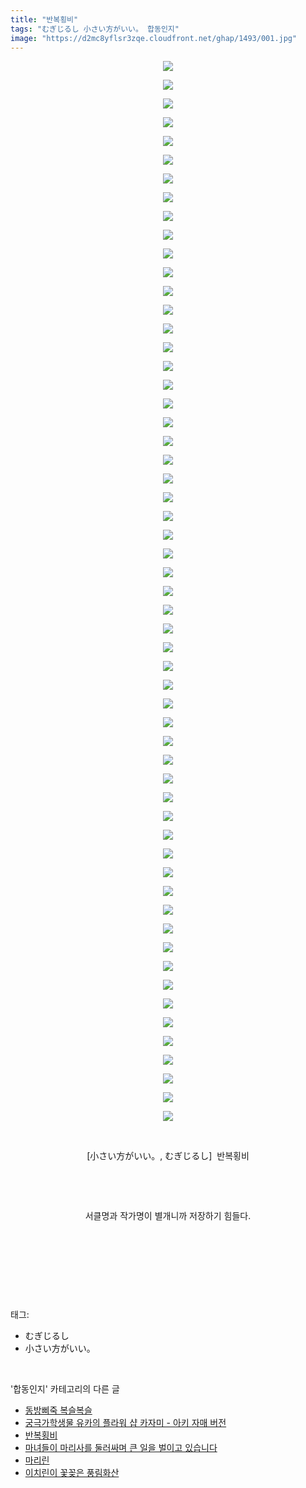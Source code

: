 ```yaml
---
title: "반복횡비"
tags: "むぎじるし 小さい方がいい。 합동인지"
image: "https://d2mc8yflsr3zqe.cloudfront.net/ghap/1493/001.jpg"
---
```

<div class="article">
<p style="text-align: center; clear: none; float: none;"><img src="{{ site.imgserver2 }}/ghap/1493/001.jpg"/></p>
<p style="text-align: center; clear: none; float: none;"><img src="{{ site.imgserver2 }}/ghap/1493/002.jpg"/></p>
<p style="text-align: center; clear: none; float: none;"><img src="{{ site.imgserver2 }}/ghap/1493/003.jpg"/></p>
<p style="text-align: center; clear: none; float: none;"><img src="{{ site.imgserver2 }}/ghap/1493/004.jpg"/></p>
<p style="text-align: center; clear: none; float: none;"><img src="{{ site.imgserver2 }}/ghap/1493/005.jpg"/></p>
<p style="text-align: center; clear: none; float: none;"><img src="{{ site.imgserver2 }}/ghap/1493/006.jpg"/></p>
<p style="text-align: center; clear: none; float: none;"><img src="{{ site.imgserver2 }}/ghap/1493/007.jpg"/></p>
<p style="text-align: center; clear: none; float: none;"><img src="{{ site.imgserver2 }}/ghap/1493/008.jpg"/></p>
<p style="text-align: center; clear: none; float: none;"><img src="{{ site.imgserver2 }}/ghap/1493/009.jpg"/></p>
<p style="text-align: center; clear: none; float: none;"><img src="{{ site.imgserver2 }}/ghap/1493/010.jpg"/></p>
<p style="text-align: center; clear: none; float: none;"><img src="{{ site.imgserver2 }}/ghap/1493/011.jpg"/></p>
<p style="text-align: center; clear: none; float: none;"><img src="{{ site.imgserver2 }}/ghap/1493/012.jpg"/></p>
<p style="text-align: center; clear: none; float: none;"><img src="{{ site.imgserver2 }}/ghap/1493/013.jpg"/></p>
<p style="text-align: center; clear: none; float: none;"><img src="{{ site.imgserver2 }}/ghap/1493/014.jpg"/></p>
<p style="text-align: center; clear: none; float: none;"><img src="{{ site.imgserver2 }}/ghap/1493/015.jpg"/></p>
<p style="text-align: center; clear: none; float: none;"><img src="{{ site.imgserver2 }}/ghap/1493/016.jpg"/></p>
<p style="text-align: center; clear: none; float: none;"><img src="{{ site.imgserver2 }}/ghap/1493/017.jpg"/></p>
<p style="text-align: center; clear: none; float: none;"><img src="{{ site.imgserver2 }}/ghap/1493/018.jpg"/></p>
<p style="text-align: center; clear: none; float: none;"><img src="{{ site.imgserver2 }}/ghap/1493/019.jpg"/></p>
<p style="text-align: center; clear: none; float: none;"><img src="{{ site.imgserver2 }}/ghap/1493/020.jpg"/></p>
<p style="text-align: center; clear: none; float: none;"><img src="{{ site.imgserver2 }}/ghap/1493/021.jpg"/></p>
<p style="text-align: center; clear: none; float: none;"><img src="{{ site.imgserver2 }}/ghap/1493/022.jpg"/></p>
<p style="text-align: center; clear: none; float: none;"><img src="{{ site.imgserver2 }}/ghap/1493/023.jpg"/></p>
<p style="text-align: center; clear: none; float: none;"><img src="{{ site.imgserver2 }}/ghap/1493/024.jpg"/></p>
<p style="text-align: center; clear: none; float: none;"><img src="{{ site.imgserver2 }}/ghap/1493/025.jpg"/></p>
<p style="text-align: center; clear: none; float: none;"><img src="{{ site.imgserver2 }}/ghap/1493/026.jpg"/></p>
<p style="text-align: center; clear: none; float: none;"><img src="{{ site.imgserver2 }}/ghap/1493/027.jpg"/></p>
<p style="text-align: center; clear: none; float: none;"><img src="{{ site.imgserver2 }}/ghap/1493/028.jpg"/></p>
<p style="text-align: center; clear: none; float: none;"><img src="{{ site.imgserver2 }}/ghap/1493/029.jpg"/></p>
<p style="text-align: center; clear: none; float: none;"><img src="{{ site.imgserver2 }}/ghap/1493/030.jpg"/></p>
<p style="text-align: center; clear: none; float: none;"><img src="{{ site.imgserver2 }}/ghap/1493/031.jpg"/></p>
<p style="text-align: center; clear: none; float: none;"><img src="{{ site.imgserver2 }}/ghap/1493/032.jpg"/></p>
<p style="text-align: center; clear: none; float: none;"><img src="{{ site.imgserver2 }}/ghap/1493/033.jpg"/></p>
<p style="text-align: center; clear: none; float: none;"><img src="{{ site.imgserver2 }}/ghap/1493/034.jpg"/></p>
<p style="text-align: center; clear: none; float: none;"><img src="{{ site.imgserver2 }}/ghap/1493/035.jpg"/></p>
<p style="text-align: center; clear: none; float: none;"><img src="{{ site.imgserver2 }}/ghap/1493/036.jpg"/></p>
<p style="text-align: center; clear: none; float: none;"><img src="{{ site.imgserver2 }}/ghap/1493/037.jpg"/></p>
<p style="text-align: center; clear: none; float: none;"><img src="{{ site.imgserver2 }}/ghap/1493/038.jpg"/></p>
<p style="text-align: center; clear: none; float: none;"><img src="{{ site.imgserver2 }}/ghap/1493/039.jpg"/></p>
<p style="text-align: center; clear: none; float: none;"><img src="{{ site.imgserver2 }}/ghap/1493/040.jpg"/></p>
<p style="text-align: center; clear: none; float: none;"><img src="{{ site.imgserver2 }}/ghap/1493/041.jpg"/></p>
<p style="text-align: center; clear: none; float: none;"><img src="{{ site.imgserver2 }}/ghap/1493/042.jpg"/></p>
<p style="text-align: center; clear: none; float: none;"><img src="{{ site.imgserver2 }}/ghap/1493/043.jpg"/></p>
<p style="text-align: center; clear: none; float: none;"><img src="{{ site.imgserver2 }}/ghap/1493/044.jpg"/></p>
<p style="text-align: center; clear: none; float: none;"><img src="{{ site.imgserver2 }}/ghap/1493/045.jpg"/></p>
<p style="text-align: center; clear: none; float: none;"><img src="{{ site.imgserver2 }}/ghap/1493/046.jpg"/></p>
<p style="text-align: center; clear: none; float: none;"><img src="{{ site.imgserver2 }}/ghap/1493/047.jpg"/></p>
<p style="text-align: center; clear: none; float: none;"><img src="{{ site.imgserver2 }}/ghap/1493/048.jpg"/></p>
<p style="text-align: center; clear: none; float: none;"><img src="{{ site.imgserver2 }}/ghap/1493/049.jpg"/></p>
<p style="text-align: center; clear: none; float: none;"><img src="{{ site.imgserver2 }}/ghap/1493/050.jpg"/></p>
<p style="text-align: center; clear: none; float: none;"><img src="{{ site.imgserver2 }}/ghap/1493/051.jpg"/></p>
<p style="text-align: center; clear: none; float: none;"><img src="{{ site.imgserver2 }}/ghap/1493/052.jpg"/></p>
<p style="text-align: center; clear: none; float: none;"><img src="{{ site.imgserver2 }}/ghap/1493/053.jpg"/></p>
<p style="text-align: center; clear: none; float: none;"><img src="{{ site.imgserver2 }}/ghap/1493/054.jpg"/></p>
<p style="text-align: center; clear: none; float: none;"><img src="{{ site.imgserver2 }}/ghap/1493/055.jpg"/></p>
<p style="text-align: center; clear: none; float: none;"><img src="{{ site.imgserver2 }}/ghap/1493/056.jpg"/></p>
<p style="text-align: center; clear: none; float: none;"><img src="{{ site.imgserver2 }}/ghap/1493/057.jpg"/></p>
<p style="text-align: center; clear: none; float: none;"><br/></p>
<p style="text-align: center; clear: none; float: none;">[小さい方がいい。, むぎじるし]  반복횡비</p>
<p style="text-align: center; clear: none; float: none;"><br/></p>
<p style="text-align: center; clear: none; float: none;"><br/></p>
<p style="text-align: center; clear: none; float: none;">서클명과 작가명이 별개니까 저장하기 힘들다.</p>
<p style="text-align: center; clear: none; float: none;"><br/></p>
<p style="text-align: center; clear: none; float: none;"><br/></p>
<p><br/></p>
</div><br/>
<div class="tagTrail">
<p>태그: </p>
<ul>
<li>むぎじるし</li>
<li>小さい方がいい。</li>
</ul>
</div><br/>
<div class="another">
<p>'합동인지' 카테고리의 다른 글</p>
<ul>
<li><a href="/ghap_1540">동방삐죽 복슬복슬</a></li>
<li><a href="/ghap_1535">궁극가학생물 유카의 플라워 샵 카자미 - 아키 자매 버전</a></li>
<li><a href="/ghap_1493">반복횡비</a></li>
<li><a href="/ghap_1477">마녀들이 마리사를 둘러싸며 큰 일을 벌이고 있습니다</a></li>
<li><a href="/ghap_1323">마리린</a></li>
<li><a href="/ghap_1313">이치린이 꽃꽂은 풍림화산</a></li>
</ul>
</div><br/>
<div class="cb_module cb_fluid">
<div class="cb_wrt cb_profile">
</div><!-- commentList close -->
</div><br/>
